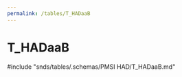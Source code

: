 ```yaml
---
permalink: /tables/T_HADaaB
---
```

# T\_HADaaB
<!-- SPDX-License-Identifier: MPL-2.0 -->

<!-- ATTENTION : Ne pas supprimer ou modifier la ligne ci-dessous -->
#include "snds/tables/.schemas/PMSI HAD/T_HADaaB.md"
<!-- ATTENTION : Ne pas supprimer ou modifier la ligne ci-dessus -->
